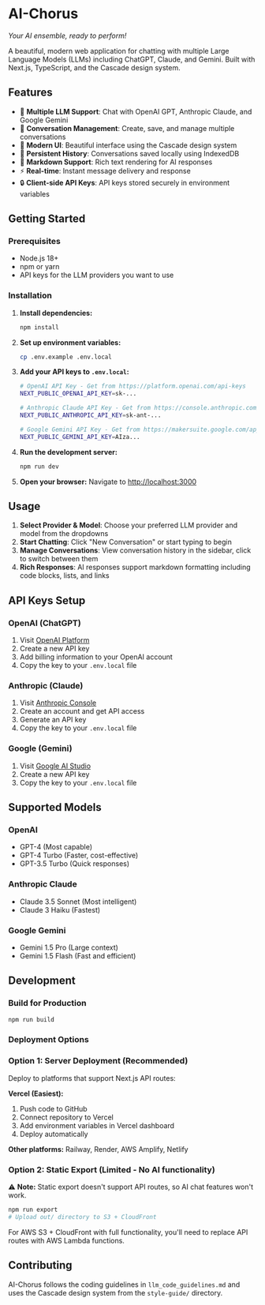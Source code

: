 # AI-Chorus

*Your AI ensemble, ready to perform!*

A beautiful, modern web application for chatting with multiple Large Language Models (LLMs) including ChatGPT, Claude, and Gemini. Built with Next.js, TypeScript, and the Cascade design system.

## Features

- 🤖 **Multiple LLM Support**: Chat with OpenAI GPT, Anthropic Claude, and Google Gemini
- 💬 **Conversation Management**: Create, save, and manage multiple conversations
- 📱 **Modern UI**: Beautiful interface using the Cascade design system
- 💾 **Persistent History**: Conversations saved locally using IndexedDB
- 📝 **Markdown Support**: Rich text rendering for AI responses
- ⚡ **Real-time**: Instant message delivery and response
- 🔒 **Client-side API Keys**: API keys stored securely in environment variables

## Getting Started

### Prerequisites

- Node.js 18+
- npm or yarn
- API keys for the LLM providers you want to use

### Installation

1. **Install dependencies:**
   ```bash
   npm install
   ```

2. **Set up environment variables:**
   ```bash
   cp .env.example .env.local
   ```

3. **Add your API keys to `.env.local`:**
   ```bash
   # OpenAI API Key - Get from https://platform.openai.com/api-keys
   NEXT_PUBLIC_OPENAI_API_KEY=sk-...

   # Anthropic Claude API Key - Get from https://console.anthropic.com/
   NEXT_PUBLIC_ANTHROPIC_API_KEY=sk-ant-...

   # Google Gemini API Key - Get from https://makersuite.google.com/app/apikey
   NEXT_PUBLIC_GEMINI_API_KEY=AIza...
   ```

4. **Run the development server:**
   ```bash
   npm run dev
   ```

5. **Open your browser:**
   Navigate to [http://localhost:3000](http://localhost:3000)

## Usage

1. **Select Provider & Model**: Choose your preferred LLM provider and model from the dropdowns
2. **Start Chatting**: Click "New Conversation" or start typing to begin
3. **Manage Conversations**: View conversation history in the sidebar, click to switch between them
4. **Rich Responses**: AI responses support markdown formatting including code blocks, lists, and links

## API Keys Setup

### OpenAI (ChatGPT)
1. Visit [OpenAI Platform](https://platform.openai.com/api-keys)
2. Create a new API key
3. Add billing information to your OpenAI account
4. Copy the key to your `.env.local` file

### Anthropic (Claude)
1. Visit [Anthropic Console](https://console.anthropic.com/)
2. Create an account and get API access
3. Generate an API key
4. Copy the key to your `.env.local` file

### Google (Gemini)
1. Visit [Google AI Studio](https://makersuite.google.com/app/apikey)
2. Create a new API key
3. Copy the key to your `.env.local` file

## Supported Models

### OpenAI
- GPT-4 (Most capable)
- GPT-4 Turbo (Faster, cost-effective)
- GPT-3.5 Turbo (Quick responses)

### Anthropic Claude
- Claude 3.5 Sonnet (Most intelligent)
- Claude 3 Haiku (Fastest)

### Google Gemini
- Gemini 1.5 Pro (Large context)
- Gemini 1.5 Flash (Fast and efficient)

## Development

### Build for Production
```bash
npm run build
```

### Deployment Options

### Option 1: Server Deployment (Recommended)
Deploy to platforms that support Next.js API routes:

**Vercel (Easiest):**
1. Push code to GitHub
2. Connect repository to Vercel
3. Add environment variables in Vercel dashboard
4. Deploy automatically

**Other platforms:** Railway, Render, AWS Amplify, Netlify

### Option 2: Static Export (Limited - No AI functionality)
⚠️ **Note:** Static export doesn't support API routes, so AI chat features won't work.

```bash
npm run export
# Upload out/ directory to S3 + CloudFront
```

For AWS S3 + CloudFront with full functionality, you'll need to replace API routes with AWS Lambda functions.

## Contributing

AI-Chorus follows the coding guidelines in `llm_code_guidelines.md` and uses the Cascade design system from the `style-guide/` directory.
